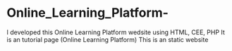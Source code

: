 # Online_Learning_Platform-
I developed this Online Learning Platform wedsite using HTML, CEE, PHP It is an tutorial page (Online Learning Platform)
This is an static website
